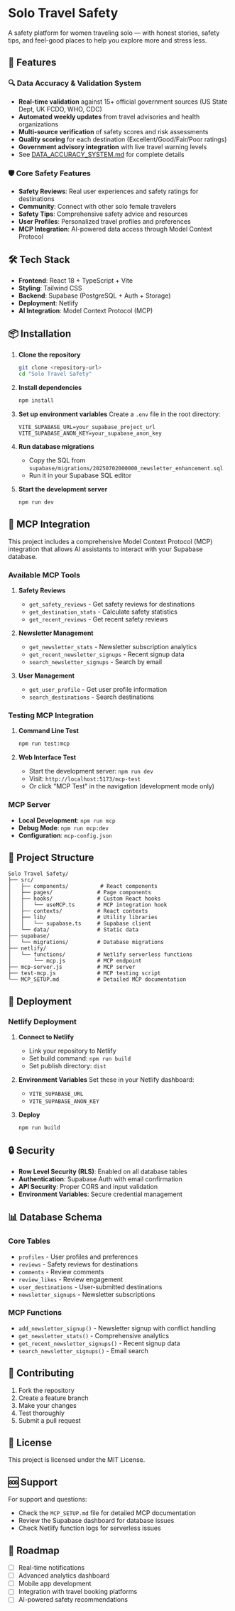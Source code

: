 # Solo Travel Safety

A safety platform for women traveling solo — with honest stories, safety tips, and feel-good places to help you explore more and stress less.

## 🚀 Features

### 🔍 **Data Accuracy & Validation System**
- **Real-time validation** against 15+ official government sources (US State Dept, UK FCDO, WHO, CDC)
- **Automated weekly updates** from travel advisories and health organizations
- **Multi-source verification** of safety scores and risk assessments
- **Quality scoring** for each destination (Excellent/Good/Fair/Poor ratings)
- **Government advisory integration** with live travel warning levels
- See [DATA_ACCURACY_SYSTEM.md](./DATA_ACCURACY_SYSTEM.md) for complete details

### 🛡️ **Core Safety Features**
- **Safety Reviews**: Real user experiences and safety ratings for destinations
- **Community**: Connect with other solo female travelers
- **Safety Tips**: Comprehensive safety advice and resources
- **User Profiles**: Personalized travel profiles and preferences
- **MCP Integration**: AI-powered data access through Model Context Protocol

## 🛠️ Tech Stack

- **Frontend**: React 18 + TypeScript + Vite
- **Styling**: Tailwind CSS
- **Backend**: Supabase (PostgreSQL + Auth + Storage)
- **Deployment**: Netlify
- **AI Integration**: Model Context Protocol (MCP)

## 📦 Installation

1. **Clone the repository**
   ```bash
   git clone <repository-url>
   cd "Solo Travel Safety"
   ```

2. **Install dependencies**
   ```bash
   npm install
   ```

3. **Set up environment variables**
   Create a `.env` file in the root directory:
   ```env
   VITE_SUPABASE_URL=your_supabase_project_url
   VITE_SUPABASE_ANON_KEY=your_supabase_anon_key
   ```

4. **Run database migrations**
   - Copy the SQL from `supabase/migrations/20250702000000_newsletter_enhancement.sql`
   - Run it in your Supabase SQL editor

5. **Start the development server**
   ```bash
   npm run dev
   ```

## 🔧 MCP Integration

This project includes a comprehensive Model Context Protocol (MCP) integration that allows AI assistants to interact with your Supabase database.

### Available MCP Tools

1. **Safety Reviews**
   - `get_safety_reviews` - Get safety reviews for destinations
   - `get_destination_stats` - Calculate safety statistics
   - `get_recent_reviews` - Get recent safety reviews

2. **Newsletter Management**
   - `get_newsletter_stats` - Newsletter subscription analytics
   - `get_recent_newsletter_signups` - Recent signup data
   - `search_newsletter_signups` - Search by email

3. **User Management**
   - `get_user_profile` - Get user profile information
   - `search_destinations` - Search destinations

### Testing MCP Integration

1. **Command Line Test**
   ```bash
   npm run test:mcp
   ```

2. **Web Interface Test**
   - Start the development server: `npm run dev`
   - Visit: `http://localhost:5173/mcp-test`
   - Or click "MCP Test" in the navigation (development mode only)

### MCP Server

- **Local Development**: `npm run mcp`
- **Debug Mode**: `npm run mcp:dev`
- **Configuration**: `mcp-config.json`

## 📁 Project Structure

```
Solo Travel Safety/
├── src/
│   ├── components/          # React components
│   ├── pages/              # Page components
│   ├── hooks/              # Custom React hooks
│   │   └── useMCP.ts       # MCP integration hook
│   ├── contexts/           # React contexts
│   ├── lib/                # Utility libraries
│   │   └── supabase.ts     # Supabase client
│   └── data/               # Static data
├── supabase/
│   └── migrations/         # Database migrations
├── netlify/
│   └── functions/          # Netlify serverless functions
│       └── mcp.js          # MCP endpoint
├── mcp-server.js           # MCP server
├── test-mcp.js             # MCP testing script
└── MCP_SETUP.md            # Detailed MCP documentation
```

## 🚀 Deployment

### Netlify Deployment

1. **Connect to Netlify**
   - Link your repository to Netlify
   - Set build command: `npm run build`
   - Set publish directory: `dist`

2. **Environment Variables**
   Set these in your Netlify dashboard:
   - `VITE_SUPABASE_URL`
   - `VITE_SUPABASE_ANON_KEY`

3. **Deploy**
   ```bash
   npm run build
   ```

## 🔒 Security

- **Row Level Security (RLS)**: Enabled on all database tables
- **Authentication**: Supabase Auth with email confirmation
- **API Security**: Proper CORS and input validation
- **Environment Variables**: Secure credential management

## 📊 Database Schema

### Core Tables
- `profiles` - User profiles and preferences
- `reviews` - Safety reviews for destinations
- `comments` - Review comments
- `review_likes` - Review engagement
- `user_destinations` - User-submitted destinations
- `newsletter_signups` - Newsletter subscriptions

### MCP Functions
- `add_newsletter_signup()` - Newsletter signup with conflict handling
- `get_newsletter_stats()` - Comprehensive analytics
- `get_recent_newsletter_signups()` - Recent signup data
- `search_newsletter_signups()` - Email search

## 🤝 Contributing

1. Fork the repository
2. Create a feature branch
3. Make your changes
4. Test thoroughly
5. Submit a pull request

## 📝 License

This project is licensed under the MIT License.

## 🆘 Support

For support and questions:
- Check the `MCP_SETUP.md` file for detailed MCP documentation
- Review the Supabase dashboard for database issues
- Check Netlify function logs for serverless issues

## 🎯 Roadmap

- [ ] Real-time notifications
- [ ] Advanced analytics dashboard
- [ ] Mobile app development
- [ ] Integration with travel booking platforms
- [ ] AI-powered safety recommendations 